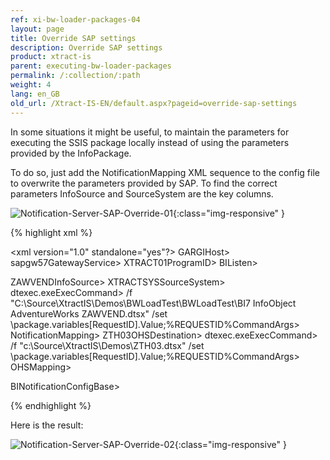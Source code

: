 ```yaml
---
ref: xi-bw-loader-packages-04
layout: page
title: Override SAP settings
description: Override SAP settings
product: xtract-is
parent: executing-bw-loader-packages
permalink: /:collection/:path
weight: 4
lang: en_GB
old_url: /Xtract-IS-EN/default.aspx?pageid=override-sap-settings
---
```

In some situations it might be useful, to maintain the parameters for executing the SSIS package locally instead of using the parameters provided by the InfoPackage.

To do so, just add the NotificationMapping XML sequence to the config file to overwrite the parameters provided by SAP. To find the correct parameters InfoSource and SourceSystem are the key columns.

![Notification-Server-SAP-Override-01](/img/content/Notification-Server-SAP-Override-01.png){:class="img-responsive" }



{% highlight xml %}

<xml version="1.0" standalone="yes"?>
<BINotificationConfigBase xmlns="http://tempuri.org/BINotificationConfig.xsd">
  <BIListen>
    <Host>GARGIHost>
    <GatewayService>sapgw57GatewayService>
    <ProgramID>XTRACT01ProgramID>
  BIListen>
  
  <NotificationMapping>
    <InfoSource>ZAWVENDInfoSource>
    <SourceSystem>XTRACTSYSSourceSystem>
    <ExecCommand>dtexec.exeExecCommand>
    <CommandArgs>/f "C:\Source\XtractIS\Demos\BWLoadTest\BWLoadTest\BI7 InfoObject AdventureWorks ZAWVEND.dtsx" /set \package.variables[RequestID].Value;%REQUESTID%CommandArgs>
  NotificationMapping>   
  
  <OHSMapping>
    <OHSDestination>ZTH03OHSDestination>
    <ExecCommand>dtexec.exeExecCommand>
    <CommandArgs>/f "c:\Source\XtractIS\Demos\ZTH03.dtsx" /set \package.variables[RequestID].Value;%REQUESTID%CommandArgs>
  OHSMapping>
  
BINotificationConfigBase>

{% endhighlight %}

Here is the result:

![Notification-Server-SAP-Override-02](/img/content/Notification-Server-SAP-Override-02.png){:class="img-responsive" }
